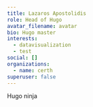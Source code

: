 ```yaml
---
title: Lazaros Apostolidis
role: Head of Hugo
avatar_filename: avatar
bio: Hugo master
interests:
  - datavisualization
  - test
social: []
organizations:
  - name: certh
superuser: false
---
```

H﻿ugo ninja